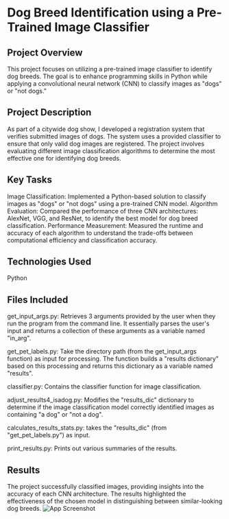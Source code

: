 
# Dog Breed Identification using a Pre-Trained Image Classifier

## Project Overview
This project focuses on utilizing a pre-trained image classifier to identify dog breeds. The goal is to enhance programming skills in Python while applying a convolutional neural network (CNN) to classify images as "dogs" or "not dogs."
## Project Description
As part of a citywide dog show, I developed a registration system that verifies submitted images of dogs. The system uses a provided classifier to ensure that only valid dog images are registered. The project involves evaluating different image classification algorithms to determine the most effective one for identifying dog breeds.
## Key Tasks
Image Classification: Implemented a Python-based solution to classify images as "dogs" or "not dogs" using a pre-trained CNN model.
Algorithm Evaluation: Compared the performance of three CNN architectures: AlexNet, VGG, and ResNet, to identify the best model for dog breed classification.
Performance Measurement: Measured the runtime and accuracy of each algorithm to understand the trade-offs between computational efficiency and classification accuracy.

## Technologies Used
Python
## Files Included
get_input_args.py: Retrieves 3 arguments provided by the user when they run the program from the command line. It essentially parses the user's input and returns a collection of these arguments as a variable named "in_arg".

get_pet_labels.py: Take the directory path (from the get_input_args function) as input for processing. The function builds a "results dictionary" based on this processing and returns this dictionary as a variable named "results".

classifier.py: Contains the classifier function for image classification.

adjust_results4_isadog.py: Modifies the "results_dic" dictionary to determine if the image classification model correctly identified images as containing "a dog" or "not a dog". 

calculates_results_stats.py: takes the "results_dic" (from "get_pet_labels.py") as input.

print_results.py: Prints out various summaries of the results.

## Results
The project successfully classified images, providing insights into the accuracy of each CNN architecture. The results highlighted the effectiveness of the chosen model in distinguishing between similar-looking dog breeds.
![App Screenshot](https://i.ibb.co/SVmfdk0/376.png")


